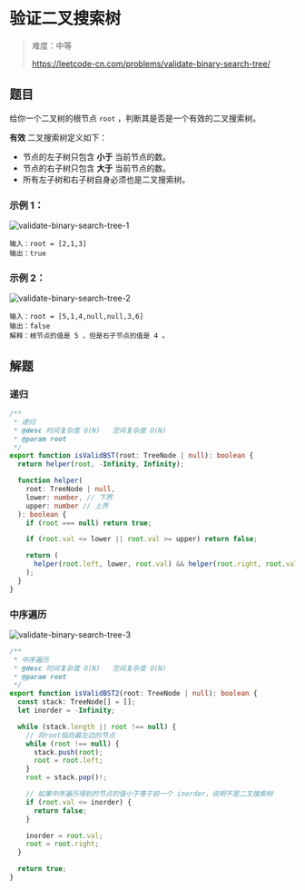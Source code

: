 # 验证二叉搜索树

> 难度：中等
>
> https://leetcode-cn.com/problems/validate-binary-search-tree/

## 题目

给你一个二叉树的根节点 `root` ，判断其是否是一个有效的二叉搜索树。

**有效** 二叉搜索树定义如下：

- 节点的左子树只包含 **小于** 当前节点的数。
- 节点的右子树只包含 **大于** 当前节点的数。
- 所有左子树和右子树自身必须也是二叉搜索树。

### 示例 1：

![validate-binary-search-tree-1](https://user-images.githubusercontent.com/88995580/159103264-b6030c51-3108-488f-9025-eeb8b1077468.jpg)

```
输入：root = [2,1,3]
输出：true
```

### 示例 2：

![validate-binary-search-tree-2](https://user-images.githubusercontent.com/88995580/159103232-ace4829c-5a49-4236-9231-285489dd542a.jpg)

```
输入：root = [5,1,4,null,null,3,6]
输出：false
解释：根节点的值是 5 ，但是右子节点的值是 4 。
```

## 解题

### 递归

```typescript
/**
 * 递归
 * @desc 时间复杂度 O(N)   空间复杂度 O(N)
 * @param root
 */
export function isValidBST(root: TreeNode | null): boolean {
  return helper(root, -Infinity, Infinity);

  function helper(
    root: TreeNode | null,
    lower: number, // 下界
    upper: number // 上界
  ): boolean {
    if (root === null) return true;

    if (root.val <= lower || root.val >= upper) return false;

    return (
      helper(root.left, lower, root.val) && helper(root.right, root.val, upper)
    );
  }
}
```

### 中序遍历

![validate-binary-search-tree-3](https://user-images.githubusercontent.com/54696834/159102039-9b940a1c-623d-43f1-ac1a-57eb682cd521.gif)

```typescript
/**
 * 中序遍历
 * @desc 时间复杂度 O(N)   空间复杂度 O(N)
 * @param root
 */
export function isValidBST2(root: TreeNode | null): boolean {
  const stack: TreeNode[] = [];
  let inorder = -Infinity;

  while (stack.length || root !== null) {
    // 将root指向最左边的节点
    while (root !== null) {
      stack.push(root);
      root = root.left;
    }
    root = stack.pop()!;

    // 如果中序遍历得到的节点的值小于等于前一个 inorder，说明不是二叉搜索树
    if (root.val <= inorder) {
      return false;
    }

    inorder = root.val;
    root = root.right;
  }

  return true;
}
```
